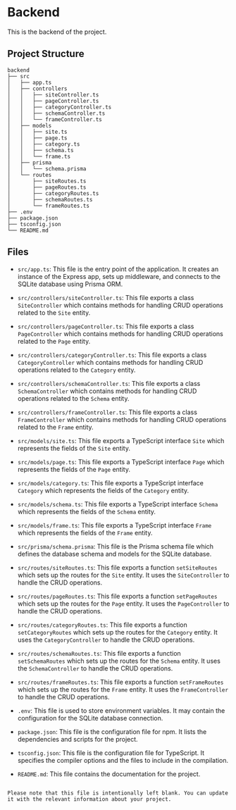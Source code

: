 # Backend

This is the backend of the project.

## Project Structure

```
backend
├── src
│   ├── app.ts
│   ├── controllers
│   │   ├── siteController.ts
│   │   ├── pageController.ts
│   │   ├── categoryController.ts
│   │   ├── schemaController.ts
│   │   └── frameController.ts
│   ├── models
│   │   ├── site.ts
│   │   ├── page.ts
│   │   ├── category.ts
│   │   ├── schema.ts
│   │   └── frame.ts
│   ├── prisma
│   │   └── schema.prisma
│   └── routes
│       ├── siteRoutes.ts
│       ├── pageRoutes.ts
│       ├── categoryRoutes.ts
│       ├── schemaRoutes.ts
│       └── frameRoutes.ts
├── .env
├── package.json
├── tsconfig.json
└── README.md
```

## Files

- `src/app.ts`: This file is the entry point of the application. It creates an instance of the Express app, sets up middleware, and connects to the SQLite database using Prisma ORM.

- `src/controllers/siteController.ts`: This file exports a class `SiteController` which contains methods for handling CRUD operations related to the `Site` entity.

- `src/controllers/pageController.ts`: This file exports a class `PageController` which contains methods for handling CRUD operations related to the `Page` entity.

- `src/controllers/categoryController.ts`: This file exports a class `CategoryController` which contains methods for handling CRUD operations related to the `Category` entity.

- `src/controllers/schemaController.ts`: This file exports a class `SchemaController` which contains methods for handling CRUD operations related to the `Schema` entity.

- `src/controllers/frameController.ts`: This file exports a class `FrameController` which contains methods for handling CRUD operations related to the `Frame` entity.

- `src/models/site.ts`: This file exports a TypeScript interface `Site` which represents the fields of the `Site` entity.

- `src/models/page.ts`: This file exports a TypeScript interface `Page` which represents the fields of the `Page` entity.

- `src/models/category.ts`: This file exports a TypeScript interface `Category` which represents the fields of the `Category` entity.

- `src/models/schema.ts`: This file exports a TypeScript interface `Schema` which represents the fields of the `Schema` entity.

- `src/models/frame.ts`: This file exports a TypeScript interface `Frame` which represents the fields of the `Frame` entity.

- `src/prisma/schema.prisma`: This file is the Prisma schema file which defines the database schema and models for the SQLite database.

- `src/routes/siteRoutes.ts`: This file exports a function `setSiteRoutes` which sets up the routes for the `Site` entity. It uses the `SiteController` to handle the CRUD operations.

- `src/routes/pageRoutes.ts`: This file exports a function `setPageRoutes` which sets up the routes for the `Page` entity. It uses the `PageController` to handle the CRUD operations.

- `src/routes/categoryRoutes.ts`: This file exports a function `setCategoryRoutes` which sets up the routes for the `Category` entity. It uses the `CategoryController` to handle the CRUD operations.

- `src/routes/schemaRoutes.ts`: This file exports a function `setSchemaRoutes` which sets up the routes for the `Schema` entity. It uses the `SchemaController` to handle the CRUD operations.

- `src/routes/frameRoutes.ts`: This file exports a function `setFrameRoutes` which sets up the routes for the `Frame` entity. It uses the `FrameController` to handle the CRUD operations.

- `.env`: This file is used to store environment variables. It may contain the configuration for the SQLite database connection.

- `package.json`: This file is the configuration file for npm. It lists the dependencies and scripts for the project.

- `tsconfig.json`: This file is the configuration file for TypeScript. It specifies the compiler options and the files to include in the compilation.

- `README.md`: This file contains the documentation for the project.
```

Please note that this file is intentionally left blank. You can update it with the relevant information about your project.
```